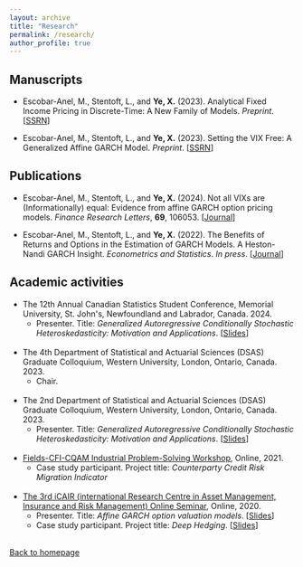 ```yaml
---
layout: archive
title: "Research"
permalink: /research/
author_profile: true
---
```


Manuscripts
------
* Escobar-Anel, M., Stentoft, L., and **Ye, X.** (2023). Analytical Fixed Income Pricing in Discrete-Time: A New Family of Models. *Preprint*. [[SSRN](https://ssrn.com/abstract=4706840)]

* Escobar-Anel, M., Stentoft, L., and **Ye, X.** (2023). Setting the VIX Free: A Generalized Affine GARCH Model. *Preprint*. [[SSRN](https://ssrn.com/abstract=4664927)]

Publications
------
* Escobar-Anel, M., Stentoft, L., and **Ye, X.** (2024). Not all VIXs are (Informationally) equal: Evidence from affine
GARCH option pricing models. *Finance Research Letters*, **69**, 106053. [[Journal](https://doi.org/10.1016/j.frl.2024.106053)]

* Escobar-Anel, M., Stentoft, L., and **Ye, X.** (2022). The Benefits of Returns and Options in the Estimation of
GARCH Models. A Heston-Nandi GARCH Insight. *Econometrics and Statistics*. *In press*. [[Journal](https://doi.org/10.1016/j.ecosta.2022.12.001)]

Academic activities
------
* The 12th Annual Canadian Statistics Student Conference, Memorial University, St. John's, Newfoundland and Labrador, Canada. 2024.
	* Presenter. Title: *Generalized Autoregressive Conditionally Stochastic Heteroskedasticity: Motivation and Applications*. [[Slides](https://xizeye.github.io/files/cssc24.pdf)] <br/><br/>
* The 4th Department of Statistical and Actuarial Sciences (DSAS) Graduate Colloquium, Western University, London, Ontario, Canada. 2023.
	* Chair.<br/><br/>
* The 2nd Department of Statistical and Actuarial Sciences (DSAS) Graduate Colloquium, Western University, London, Ontario, Canada. 2023.
	* Presenter. Title: *Generalized Autoregressive Conditionally Stochastic Heteroskedasticity: Motivation and Applications*. [[Slides](https://xizeye.github.io/files/dsas23.pdf)]<br/><br/>
* [Fields-CFI-CQAM Industrial Problem-Solving Workshop](http://www.fields.utoronto.ca/activities/21-22/CFI-IPSW), Online, 2021.
     * Case study participant. Project title: *Counterparty Credit Risk Migration Indicator* <br/><br/>
* [The 3rd iCAIR (international Research Centre in Asset Management, Insurance and Risk Management) Online Seminar](https://www.math.cit.tum.de/en/mathfinance/icair-1/seminar-2020/), Online, 2020.
	* Presenter. Title: *Affine GARCH option valuation models*. [[Slides](https://xizeye.github.io/files/icair20_talk.pdf)]
	* Case study participant. Project title: *Deep Hedging*. [[Slides](https://xizeye.github.io/files/icair20_deep.pdf)]<br/><br/>


 [Back to homepage](https://xizeye.github.io/)


